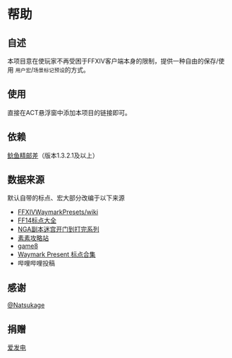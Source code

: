 # 帮助

## 自述

本项目意在使玩家不再受困于FFXIV客户端本身的限制，提供一种自由的保存/使用 `用户宏`/`场景标记预设`的方式。

## 使用

直接在ACT悬浮窗中添加本项目的链接即可。

## 依赖

[鲶鱼精邮差](https://github.com/Natsukage/PostNamazu/releases)（版本1.3.2.1及以上）

## 数据来源

默认自带的标点、宏大部分改编于以下来源

* [FFXIVWaymarkPresets/wiki](https://github.com/Em-Six/FFXIVWaymarkPresets/wiki)
* [FF14标点大全](https://docs.qq.com/sheet/DY0ttR2xQT1Vjc2V4?tab=BB08J2)
* [NGA副本迷宫开门到打完系列](https://nga.178.com/read.php?pid=369819381)
* [素素攻略站](https://www.ffxiv.cn/v2/)
* [game8](https://game8.jp/ff14/)
* [Waymark Present 标点合集](https://bbs.tggfl.com/topic/223/ff14%E5%8D%AB%E6%9C%88-waymark-present-%E6%A0%87%E7%82%B9%E5%90%88%E9%9B%86)
* 哔哩哔哩投稿

## 感谢

[@Natsukage](https://github.com/Natsukage)

## 捐赠

[爱发电](https://afdian.net/a/Souma)

